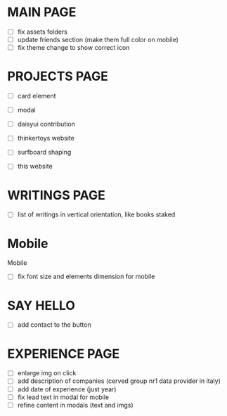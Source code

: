 
# MAIN PAGE

- [ ] fix assets folders
- [ ] update friends section (make them full color on mobile)
- [ ] fix theme change to show correct icon

# PROJECTS PAGE

- [ ] card element
- [ ] modal
- [ ] daisyui contribution
- [ ] thinkertoys website
- [ ] surfboard shaping
- [ ] this website


# WRITINGS PAGE
- [ ] list of writings in vertical orientation, like books staked

# Mobile

Mobile
- [ ] fix font size and elements dimension for mobile



# SAY HELLO

- [ ] add contact to the button


# EXPERIENCE PAGE

- [ ] enlarge img on click
- [ ] add description of companies (cerved group nr1 data provider in italy)
- [ ] add date of experience (just year)
- [ ] fix lead text in modal for mobile
- [ ] refine content in modals (text and imgs)